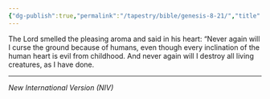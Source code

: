```yaml
---
{"dg-publish":true,"permalink":"/tapestry/bible/genesis-8-21/","title":"Genesis 8:21","tags":["bible","bible-verse"],"dgHomeLink":true,"dgShowLocalGraph":true,"dgEnableSearch":true}
---
```



The Lord smelled the pleasing aroma and said in his heart: “Never again will I curse the ground because of humans, even though every inclination of the human heart is evil from childhood. And never again will I destroy all living creatures, as I have done.

---
*New International Version (NIV)*
